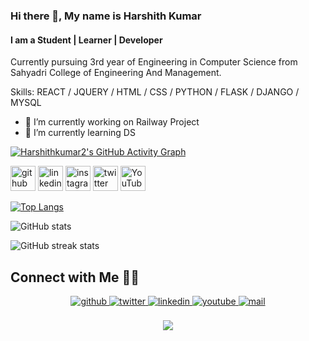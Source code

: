 ### Hi there 👋, My name is Harshith Kumar
#### I am a Student | Learner | Developer
Currently pursuing 3rd year of Engineering in Computer Science from Sahyadri College of Engineering And Management. 

Skills: REACT / JQUERY / HTML / CSS / PYTHON / FLASK / DJANGO / MYSQL

- 🔭 I’m currently working on Railway Project
- 🌱 I’m currently learning DS


[![Harshithkumar2's GitHub Activity Graph](https://activity-graph.herokuapp.com/graph?username=harshithkumar2&theme=rogue)](https://github.com/harshithkumar2)
<br>

[<img src='https://cdn.jsdelivr.net/npm/simple-icons@3.0.1/icons/github.svg' alt='github' height='40'>](https://github.com/harshithkumar2)  [<img src='https://cdn.jsdelivr.net/npm/simple-icons@3.0.1/icons/linkedin.svg' alt='linkedin' height='40'>](https://www.linkedin.com/in/harshith-kumar-bb8947178)   [<img src='https://cdn.jsdelivr.net/npm/simple-icons@3.0.1/icons/instagram.svg' alt='instagram' height='40'>](https://www.instagram.com/harshithkumar2)  [<img src='https://cdn.jsdelivr.net/npm/simple-icons@3.0.1/icons/twitter.svg' alt='twitter' height='40'>](https://twitter.com/Harshit87947038)  [<img src='https://cdn.jsdelivr.net/npm/simple-icons@3.0.1/icons/youtube.svg' alt='YouTube' height='40'>](https://www.youtube.com/channel/UCHp56CNmaOJx3hW0K9ylYMA)  

 [![Top Langs](https://github-readme-stats.vercel.app/api/top-langs/?username=harshithkumar2)](https://github.com/harshithkumar2)

![GitHub stats](https://github-readme-stats.vercel.app/api?username=harshithkumar2&show_icons=true)  

![GitHub streak stats](https://github-readme-streak-stats.herokuapp.com/?user=harshithkumar2)  

## Connect with Me 🤝🏻
<div align="center">
<a href="https://github.com/harshithkumar2" target="_blank">
<img src=https://img.shields.io/badge/github-%2324292e.svg?&style=for-the-badge&logo=github&logoColor=white alt=github style="margin-bottom: 5px;" />
</a>
<a href="https://twitter.com/Harshit87947038" target="_blank">
<img src=https://img.shields.io/badge/twitter-%2300acee.svg?&style=for-the-badge&logo=twitter&logoColor=white alt=twitter style="margin-bottom: 5px;" />
</a>
<a href="https://linkedin.com/in/harshith-kumar-bb8947178" target="_blank">
<img src=https://img.shields.io/badge/linkedin-%231E77B5.svg?&style=for-the-badge&logo=linkedin&logoColor=white alt=linkedin style="margin-bottom: 5px;" />
</a>
<a href="https://www.youtube.com/channel/UCHp56CNmaOJx3hW0K9ylYMA" target="_blank">
<img src=https://img.shields.io/badge/youtube-%23EE4831.svg?&style=for-the-badge&logo=youtube&logoColor=white alt=youtube style="margin-bottom: 5px;" />
</a>
<a href="mailto:harshithkumar40@gmail.com" target="_blank">
<img src=https://img.shields.io/badge/Gmail-D14836?style=for-the-badge&logo=gmail&logoColor=white alt=mail style="margin-bottom: 5px;" />
</a>  
</div>  

  <br/>
<div align="center">
<img src="https://komarev.com/ghpvc/?username=harshithkumar2&label=PROFILE+VIEWS&color=brightgreen&style=flat-square" align="center" />
</div>

<br/>  
